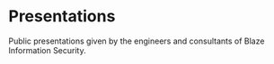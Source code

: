 # Presentations
Public presentations given by the engineers and consultants of Blaze Information Security.

